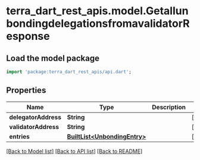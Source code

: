 # terra_dart_rest_apis.model.GetallunbondingdelegationsfromavalidatorResponse

## Load the model package
```dart
import 'package:terra_dart_rest_apis/api.dart';
```

## Properties
Name | Type | Description | Notes
------------ | ------------- | ------------- | -------------
**delegatorAddress** | **String** |  | [optional] 
**validatorAddress** | **String** |  | [optional] 
**entries** | [**BuiltList&lt;UnbondingEntry&gt;**](UnbondingEntry.md) |  | [optional] 

[[Back to Model list]](../README.md#documentation-for-models) [[Back to API list]](../README.md#documentation-for-api-endpoints) [[Back to README]](../README.md)


